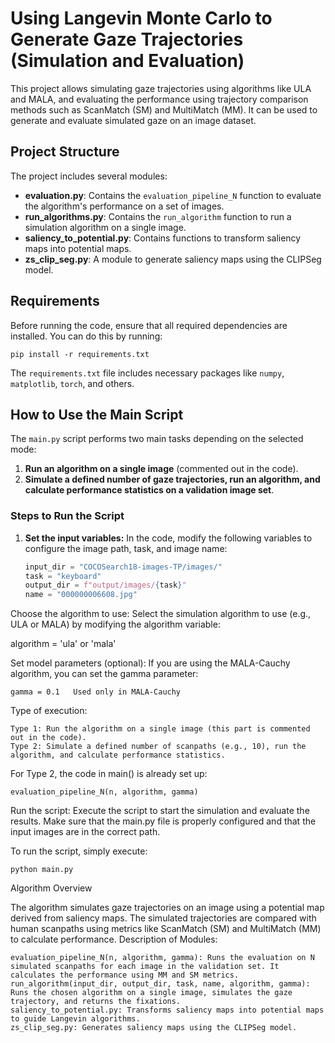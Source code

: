 # Using Langevin Monte Carlo to Generate Gaze Trajectories (Simulation and Evaluation)

This project allows simulating gaze trajectories using algorithms like ULA and MALA, and evaluating the performance using trajectory comparison methods such as ScanMatch (SM) and MultiMatch (MM). It can be used to generate and evaluate simulated gaze on an image dataset.

## Project Structure

The project includes several modules:

- **evaluation.py**: Contains the `evaluation_pipeline_N` function to evaluate the algorithm's performance on a set of images.
- **run_algorithms.py**: Contains the `run_algorithm` function to run a simulation algorithm on a single image.
- **saliency_to_potential.py**: Contains functions to transform saliency maps into potential maps.
- **zs_clip_seg.py**: A module to generate saliency maps using the CLIPSeg model.

## Requirements

Before running the code, ensure that all required dependencies are installed. You can do this by running:

    pip install -r requirements.txt

The `requirements.txt` file includes necessary packages like `numpy`, `matplotlib`, `torch`, and others.

## How to Use the Main Script

The `main.py` script performs two main tasks depending on the selected mode:

1. **Run an algorithm on a single image** (commented out in the code).
2. **Simulate a defined number of gaze trajectories, run an algorithm, and calculate performance statistics on a validation image set**.

### Steps to Run the Script

1. **Set the input variables:**
   In the code, modify the following variables to configure the image path, task, and image name:
   ```python
   input_dir = "COCOSearch18-images-TP/images/"
   task = "keyboard"
   output_dir = f"output/images/{task}"
   name = "000000006608.jpg"

Choose the algorithm to use: Select the simulation algorithm to use (e.g., ULA or MALA) by modifying the algorithm variable:

algorithm = 'ula'  or 'mala'

Set model parameters (optional): If you are using the MALA-Cauchy algorithm, you can set the gamma parameter:

    gamma = 0.1   Used only in MALA-Cauchy

Type of execution:

    Type 1: Run the algorithm on a single image (this part is commented out in the code).
    Type 2: Simulate a defined number of scanpaths (e.g., 10), run the algorithm, and calculate performance statistics.

For Type 2, the code in main() is already set up:

    evaluation_pipeline_N(n, algorithm, gamma)

Run the script: Execute the script to start the simulation and evaluate the results. Make sure that the main.py file is properly configured and that the input images are in the correct path.

To run the script, simply execute:

    python main.py

Algorithm Overview

The algorithm simulates gaze trajectories on an image using a potential map derived from saliency maps. The simulated trajectories are compared with human scanpaths using metrics like ScanMatch (SM) and MultiMatch (MM) to calculate performance.
Description of Modules:

    evaluation_pipeline_N(n, algorithm, gamma): Runs the evaluation on N simulated scanpaths for each image in the validation set. It calculates the performance using MM and SM metrics.
    run_algorithm(input_dir, output_dir, task, name, algorithm, gamma): Runs the chosen algorithm on a single image, simulates the gaze trajectory, and returns the fixations.
    saliency_to_potential.py: Transforms saliency maps into potential maps to guide Langevin algorithms.
    zs_clip_seg.py: Generates saliency maps using the CLIPSeg model.
